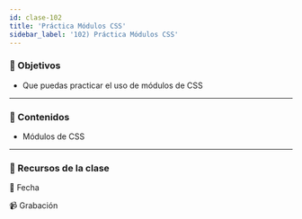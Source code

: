 ```yaml
---
id: clase-102
title: 'Práctica Módulos CSS'
sidebar_label: '102) Práctica Módulos CSS'
---
```


### 🏁 Objetivos

- Que puedas practicar el uso de módulos de CSS

---

### 📝 Contenidos

- Módulos de CSS

---

### 🚀 Recursos de la clase

📆 Fecha

📹 Grabación
